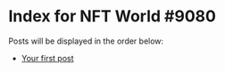 # Index for NFT World #9080
Posts will be displayed in the order below:

- [Your first post](./001-first.md)

